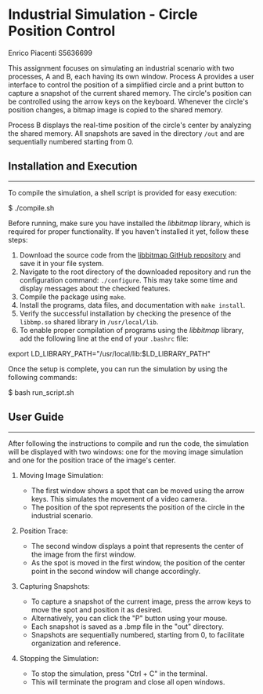 # Industrial Simulation - Circle Position Control

Enrico Piacenti S5636699

This assignment focuses on simulating an industrial scenario with two processes, A and B, each having its own window. Process A provides a user interface to control the position of a simplified circle and a print button to capture a snapshot of the current shared memory. The circle's position can be controlled using the arrow keys on the keyboard. Whenever the circle's position changes, a bitmap image is copied to the shared memory.

Process B displays the real-time position of the circle's center by analyzing the shared memory. All snapshots are saved in the directory `/out` and are sequentially numbered starting from 0.

## Installation and Execution
----------------------
To compile the simulation, a shell script is provided for easy execution:

$ ./compile.sh


Before running, make sure you have installed the *libbitmap* library, which is required for proper functionality. If you haven't installed it yet, follow these steps:

1. Download the source code from the [libbitmap GitHub repository](https://github.com/draekko/libbitmap.git) and save it in your file system.
2. Navigate to the root directory of the downloaded repository and run the configuration command: `./configure`. This may take some time and display messages about the checked features.
3. Compile the package using `make`.
4. Install the programs, data files, and documentation with `make install`.
5. Verify the successful installation by checking the presence of the `libbmp.so` shared library in `/usr/local/lib`.
6. To enable proper compilation of programs using the *libbitmap* library, add the following line at the end of your `.bashrc` file:

export LD_LIBRARY_PATH="/usr/local/lib:$LD_LIBRARY_PATH"


Once the setup is complete, you can run the simulation by using the following commands:

$ bash run_script.sh



## User Guide
----------------------
After following the instructions to compile and run the code, the simulation will be displayed with two windows: one for the moving image simulation and one for the position trace of the image's center.

1. Moving Image Simulation:
   - The first window shows a spot that can be moved using the arrow keys. This simulates the movement of a video camera.
   - The position of the spot represents the position of the circle in the industrial scenario.

2. Position Trace:
   - The second window displays a point that represents the center of the image from the first window.
   - As the spot is moved in the first window, the position of the center point in the second window will change accordingly.

3. Capturing Snapshots:
   - To capture a snapshot of the current image, press the arrow keys to move the spot and position it as desired.
   - Alternatively, you can click the "P" button using your mouse.
   - Each snapshot is saved as a .bmp file in the "out" directory.
   - Snapshots are sequentially numbered, starting from 0, to facilitate organization and reference.

4. Stopping the Simulation:
   - To stop the simulation, press "Ctrl + C" in the terminal.
   - This will terminate the program and close all open windows.



